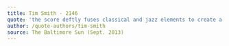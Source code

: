 ```yaml
---
title: Tim Smith - 2146
quote: 'the score deftly fuses classical and jazz elements to create a cohesive, arresting experience...it was written to match the talents of Tim McAllister, a sterling saxophonist who can handle those elements effortlessly...a kinetic, ecstatic ride that achieves giddy heights along the way...McAllister's splendid playing drew a hearty ovation from the audience and orchestra'
author: /quote-authors/tim-smith
source: The Baltimore Sun (Sept. 2013)
---
```

